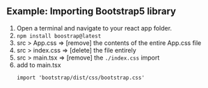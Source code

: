 
## Example: Importing Bootstrap5 library

1. Open a terminal and navigate to your react app folder.
2. `npm install boostrap@latest`
3. src > App.css => [remove] the contents of the entire App.css file
4. src > index.css => [delete] the file entirely 
5. src > main.tsx => [remove] the `./index.css` import
6. add to main.tsx
   ```
   import 'bootstrap/dist/css/bootstrap.css'
   ```


